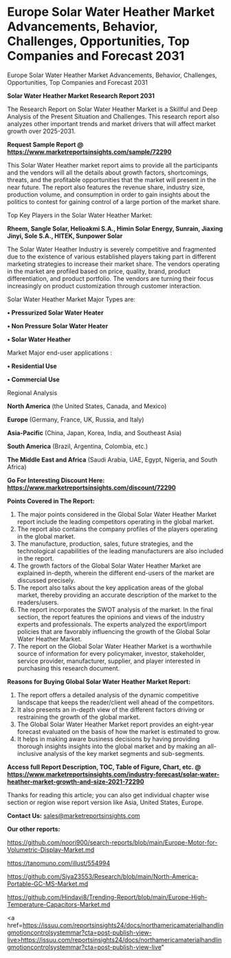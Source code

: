 # Europe Solar Water Heather Market Advancements, Behavior, Challenges, Opportunities, Top Companies and Forecast 2031
Europe Solar Water Heather Market Advancements, Behavior, Challenges, Opportunities, Top Companies and Forecast 2031

<strong>Solar Water Heather Market Research Report 2031</strong>

The Research Report on Solar Water Heather Market is a Skillful and Deep Analysis of the Present Situation and Challenges. This research report also analyzes other important trends and market drivers that will affect market growth over 2025-2031.

<strong>Request Sample Report @ <a href=https://www.marketreportsinsights.com/sample/72290>https://www.marketreportsinsights.com/sample/72290</a></strong>

This Solar Water Heather market report aims to provide all the participants and the vendors will all the details about growth factors, shortcomings, threats, and the profitable opportunities that the market will present in the near future. The report also features the revenue share, industry size, production volume, and consumption in order to gain insights about the politics to contest for gaining control of a large portion of the market share.

Top Key Players in the Solar Water Heather Market:

<strong>Rheem, Sangle Solar, Helioakmi S.A., Himin Solar Energy, Sunrain, Jiaxing Jinyi, Sole S.A., HITEK, Sunpower Solar</strong>

The Solar Water Heather Industry is severely competitive and fragmented due to the existence of various established players taking part in different marketing strategies to increase their market share. The vendors operating in the market are profiled based on price, quality, brand, product differentiation, and product portfolio. The vendors are turning their focus increasingly on product customization through customer interaction.

Solar Water Heather Market Major Types are:

<strong>• Pressurized Solar Water Heater

• Non Pressure Solar Water Heater

• Solar Water Heather</strong>

Market Major end-user applications :

<strong>• Residential Use

• Commercial Use</strong>

Regional Analysis

</u><strong><b>North America</b></strong> (the United States, Canada, and Mexico)

<strong><b>Europe </b></strong>(Germany, France, UK, Russia, and Italy)

<strong><b>Asia-Pacific</b></strong> (China, Japan, Korea, India, and Southeast Asia)

<strong><b>South America</b></strong> (Brazil, Argentina, Colombia, etc.)

<strong><b>The Middle East and Africa</b></strong> (Saudi Arabia, UAE, Egypt, Nigeria, and South Africa)

<strong>Go For Interesting Discount Here: <a href=https://www.marketreportsinsights.com/discount/72290>https://www.marketreportsinsights.com/discount/72290</a></strong>

<strong>Points Covered in The Report:</strong>
<ol>
  <li>The major points considered in the Global Solar Water Heather Market report include the leading competitors operating in the global market.</li>
  <li>The report also contains the company profiles of the players operating in the global market.</li>
  <li>The manufacture, production, sales, future strategies, and the technological capabilities of the leading manufacturers are also included in the report.</li>
  <li>The growth factors of the Global Solar Water Heather Market are explained in-depth, wherein the different end-users of the market are discussed precisely.</li>
  <li>The report also talks about the key application areas of the global market, thereby providing an accurate description of the market to the readers/users.</li>
  <li>The report incorporates the SWOT analysis of the market. In the final section, the report features the opinions and views of the industry experts and professionals. The experts analyzed the export/import policies that are favorably influencing the growth of the Global Solar Water Heather Market.</li>
  <li>The report on the Global Solar Water Heather Market is a worthwhile source of information for every policymaker, investor, stakeholder, service provider, manufacturer, supplier, and player interested in purchasing this research document.</li>
</ol>
<strong>Reasons for Buying Global Solar Water Heather Market Report:</strong>

<ol>
  <li>The report offers a detailed analysis of the dynamic competitive landscape that keeps the reader/client well ahead of the competitors.</li>
  <li>It also presents an in-depth view of the different factors driving or restraining the growth of the global market.</li>
  <li>The Global Solar Water Heather Market report provides an eight-year forecast evaluated on the basis of how the market is estimated to grow.</li>
  <li>It helps in making aware business decisions by having providing thorough insights insights into the global market and by making an all-inclusive analysis of the key market segments and sub-segments.</li>
</ol>
<strong>Access full Report Description, TOC, Table of Figure, Chart, etc. @ <a href=https://www.marketreportsinsights.com/industry-forecast/solar-water-heather-market-growth-and-size-2021-72290>https://www.marketreportsinsights.com/industry-forecast/solar-water-heather-market-growth-and-size-2021-72290</a></strong>


Thanks for reading this article; you can also get individual chapter wise section or region wise report version like Asia, United States, Europe.

<strong>Contact Us:</strong>
sales@marketreportsinsights.com

<strong>Our other reports:</strong>

<a href=https://github.com/noori900/search-reports/blob/main/Europe-Motor-for-Volumetric-Display-Market.md>https://github.com/noori900/search-reports/blob/main/Europe-Motor-for-Volumetric-Display-Market.md</a>

<a href=https://tanomuno.com/illust/554994>https://tanomuno.com/illust/554994</a>

<a href=https://github.com/Siya23553/Research/blob/main/North-America-Portable-GC-MS-Market.md>https://github.com/Siya23553/Research/blob/main/North-America-Portable-GC-MS-Market.md</a>

<a href=https://github.com/Hindavi8/Trending-Report/blob/main/Europe-High-Temperature-Capacitors-Market.md>https://github.com/Hindavi8/Trending-Report/blob/main/Europe-High-Temperature-Capacitors-Market.md</a>

<a href=https://issuu.com/reportsinsights24/docs/northamericamaterialhandlingmotioncontrolsystemmar?cta=post-publish-view-live>https://issuu.com/reportsinsights24/docs/northamericamaterialhandlingmotioncontrolsystemmar?cta=post-publish-view-live</a>"

